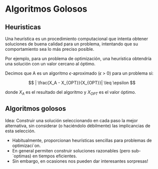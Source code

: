 # Algoritmos Golosos
## Heuristicas
Una heurística es un procedimiento computacional que intenta obtener soluciones de buena calidad para un problema, intentando que su comportamiento sea lo más preciso posible.

 Por ejemplo, para un problema de optimización,
una heurística obtendría una solución con un valor cercano al óptimo.

Decimos que A es un algoritmo $\epsilon$-aproximado ($\epsilon$ > 0) para un
problema si:

$$
| \frac{X_A - X_{OPT}}{X_{OPT}}|  \leq \epsilon
$$

donde $X_A$ es el resultado del algoritmo y $X_{OPT}$ es el valor óptimo.

## Algoritmos golosos
Idea: Construir una solución seleccionando en cada paso la mejor alternativa, sin considerar (o haciéndolo débilmente) las implicancias de esta selección.

* Habitualmente, proporcionan heurísticas sencillas para
problemas de optimizaci´on.
* En general permiten construir soluciones razonables (pero
sub-´optimas) en tiempos eficientes.
* Sin embargo, en ocasiones nos pueden dar interesantes
sorpresas!